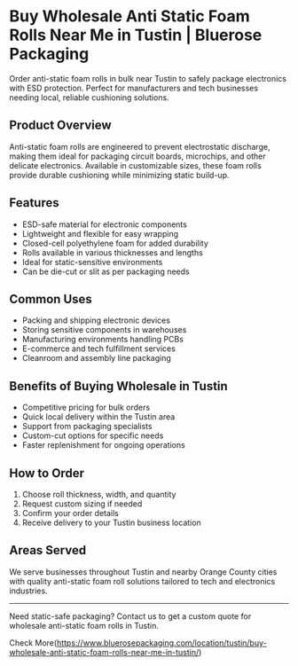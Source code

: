 # Buy Wholesale Anti Static Foam Rolls Near Me in Tustin | Bluerose Packaging

Order anti-static foam rolls in bulk near Tustin to safely package electronics with ESD protection. Perfect for manufacturers and tech businesses needing local, reliable cushioning solutions.

## Product Overview

Anti-static foam rolls are engineered to prevent electrostatic discharge, making them ideal for packaging circuit boards, microchips, and other delicate electronics. Available in customizable sizes, these foam rolls provide durable cushioning while minimizing static build-up.

## Features

- ESD-safe material for electronic components  
- Lightweight and flexible for easy wrapping  
- Closed-cell polyethylene foam for added durability  
- Rolls available in various thicknesses and lengths  
- Ideal for static-sensitive environments  
- Can be die-cut or slit as per packaging needs

## Common Uses

- Packing and shipping electronic devices  
- Storing sensitive components in warehouses  
- Manufacturing environments handling PCBs  
- E-commerce and tech fulfillment services  
- Cleanroom and assembly line packaging

## Benefits of Buying Wholesale in Tustin

- Competitive pricing for bulk orders  
- Quick local delivery within the Tustin area  
- Support from packaging specialists  
- Custom-cut options for specific needs  
- Faster replenishment for ongoing operations

## How to Order

1. Choose roll thickness, width, and quantity  
2. Request custom sizing if needed  
3. Confirm your order details  
4. Receive delivery to your Tustin business location

## Areas Served

We serve businesses throughout Tustin and nearby Orange County cities with quality anti-static foam roll solutions tailored to tech and electronics industries.

---

Need static-safe packaging? Contact us to get a custom quote for wholesale anti-static foam rolls in Tustin.

Check More(https://www.bluerosepackaging.com/location/tustin/buy-wholesale-anti-static-foam-rolls-near-me-in-tustin/)

